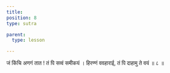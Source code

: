 ```yaml
---
title: 
position: 8
type: sutra

parent:
  type: lesson

---
```


जं किंचि अणगं तात ! तं पि सव्वं समीकयं । 
हिरण्णं ववहाराई, तं पि दाहामु ते वयं ॥ ८ ॥
